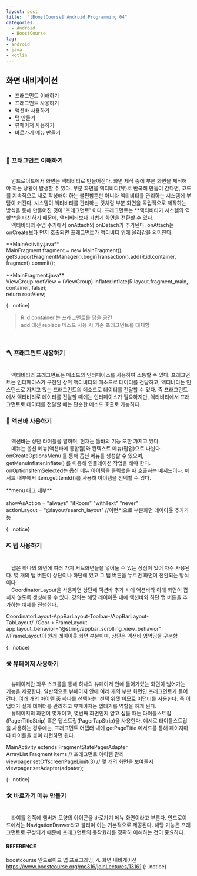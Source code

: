 ```yaml
---
layout: post
title:  "[BoostCourse] Android Programming 04"
categories:
  - Android
  - BoostCourse
tag:
- android 
- java
- kotlin
---
```


## 화면 내비게이션

* 프래그먼트 이해하기
* 프래그먼트 사용하기
* 액션바 사용하기
* 탭 만들기
* 뷰페이저 사용하기
* 바로가기 메뉴 만들기

<br>

### 🔑 프래그먼트 이해하기
<br>
　안드로이드에서 화면은 액티비티로 만들어진다. 화면 제작 중에 부분 화면을 제작해야 하는 상황이 발생할 수 있다. 부분 화면을 액티비티(뷰)로 반복해 만들어 간다면, 코드를 지속적으로 새로 작성해야 하는 불편함뿐만 아니라 액티비티를 관리하는 시스템에 부담이 커진다. 시스템이 액티비티를 관리하는 것처럼 부분 화면을 독립적으로 제작하는 방식을 통해 만들어진 것이 '프래그먼트' 이다. 프래그먼트는 **액티비티가 시스템의 역할**을 대신하기 때문에, 액티비티보다 가볍게 화면을 전환할 수 있다. 
<br>
　액티비티의 수명 주기에서 onAttach와 onDetach가 추가된다. onAttach는 onCreate보다 먼저 호출되면 프래그먼트가 액티비티 위에 올라감을 의미한다. 

<p>
**MainActivity.java** <br>
MainFragment fragment = new MainFragment(); <br>
getSupportFragmentManager().beginTransaction().add(R.id.container, fragment).commit(); <br>
<br>
**MainFragment.java** <br>
ViewGroup rootView = (ViewGroup) inflater.inflate(R.layout.fragment_main, container, false); <br>
return rootView; <br>
</p>
{: .notice}


  > R.id.container 는 프래그먼트를 담을 공간 <br> add 대신 replace 메소드 사용 시 기존 프래그먼트를 대체함

<br>

### 🪓 프래그먼트 사용하기
<br>
　액티비티와 프래그먼트는 메소드와 인터페이스를 사용하여 소통할 수 있다. 프래그먼트는 인터페이스가 구현된 상위 액티비티의 메소드로 데이터를 전달하고, 액티비티는 인스턴스로 가지고 있는 프래그먼트의 메소드로 데이터를 전달할 수 있다. 즉 프래그먼트에서 액티비티로 데이터를 전달할 때에는 인터페이스가 필요하지만, 액티비티에서 프래그먼트로 데이터를 전달할 때는 단순한 메소드 호출로 가능하다.

<br>

### 🔨 액션바 사용하기
<br>
　액션바는 상단 타이틀을 말하며, 현재는 툴바의 기능 또한 가지고 있다.
<br>
　메뉴는 옵션 메뉴(액션바에 통합됨)와 컨텍스트 메뉴(팝업)으로 나뉜다. onCreateOptionsMenu 를 통해 옵션 메뉴를 생성할 수 있으며, getMenuInflater.inflate() 를 이용해 인플레이션 작업을 해야 한다. onOptionsItemSelected는 옵션 메뉴 아이템을 클릭했을 때 호출하는 메서드이다. 메서드 내부에서 item.getItemId()를 사용해 아이템을 선택할 수 있다. 

<p>
**menu 태그 내부** <br>
<item id, title, icon, app:showAsAction, app:actionLayout> <br>
showAsAction = "always" "ifRoom" "withText" "never" <br>
actionLayout = "@layout/search_layout" //이런식으로 부분화면 레이아웃 추가가능 <br>
</p>
{: .notice}

<br>

### ⛏ 탭 사용하기
<br>
　탭은 하나의 화면에 여러 가지 서브화면들을 넣어둘 수 있는 장점이 있어 자주 사용된다. 몇 개의 탭 버튼이 상단이나 하단에 있고 그 탭 버튼을 누르면 화면이 전환되는 방식이다.
<br>
　CoordinatorLayout을 사용하면 상단에 액션바 추가 시에 액션바와 아래 화면이 겹치지 않도록 생성해줄 수 있다. 강의는 해당 레이아웃 내에 액션바와 하단 탭 버튼을 추가하는 예제를 진행한다.

<p>
CoordinatorLayout-AppBarLayout-Toolbar-/AppBarLayout-TabLayout/-/Coor-> FrameLayout <br>
app:layout_behavior="@string/appbar_scrolling_view_behavior" //FrameLayout이 원래 레이아웃 화면 부분이며, 상단은 액션바 영역임을 구분함 <br>
</p>
{: .notice}

<br>

### ⚒ 뷰페이저 사용하기
<br>
　뷰페이저란 좌우 스크롤을 통해 하나의 뷰페이저 안에 들어가있는 화면이 넘어가는 기능을 제공한다. 일반적으로 뷰페이지 안에 여러 개의 부분 화면인 프래그먼트가 들어간다. 여러 개의 아이템 중 하나를 선택하는 '선택 위젯'이므로 어댑터를 사용한다. 즉 어댑터가 실제 데이터를 관리하고 뷰페이저는 껍데기를 역할을 하게 된다.
<br>
　뷰페이저의 화면이 몇개이고, 몇번째 화면인지 알고 싶을 때는 타이틀스트립(PagerTitleStrip) 혹은 탭스트립(PagerTapStrip)을 사용한다. 예시로 타이틀스트립을 사용하는 경우에는, 프래그먼트 어댑터 내에 getPageTitle 메서드를 통해 페이지마다 타이틀을 붙여 리턴하면 된다.

<p>
MainActivity extends FragmentStatePagerAdapter <br>
ArrayList Fragment items // 프래그먼트 아이템 관리 <br>
viewpager.setOffscreenPageLimit(3) // 몇 개의 화면을 보여줄지 <br>
viewpager.setAdapter(adpater); <br>
</p>
{: .notice}

<br>

### 🛠 바로가기 메뉴 만들기
<br>
　타이틀 왼쪽에 햄버거 모양의 아이콘을 바로가기 메뉴 화면이라고 부른다. 안드로이드에서는 NavigationDrawer라고 불리며 이는 기본적으로 제공된다. 해당 기능은 프래그먼트로 구성되기 때문에 프래그먼트의 동작원리를 정확히 이해하는 것이 중요하다. 

<br>

#### REFERENCE
boostcourse 안드로이드 앱 프로그래밍, 4. 화면 내비게이션 <br>
https://www.boostcourse.org/mo316/joinLectures/13161
{: .notice}